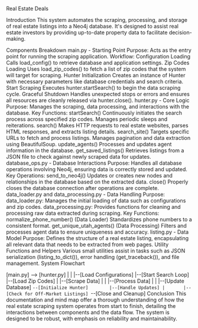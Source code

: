 Real Estate Deals 

Introduction
This system automates the scraping, processing, and storage of real estate listings into a Neo4j database. It's designed to assist real estate investors by providing up-to-date property data to facilitate decision-making.

Components Breakdown
main.py - Starting Point
Purpose:
Acts as the entry point for running the scraping application.
Workflow:
Configuration Loading
Calls load_config() to retrieve database and application settings.
Zip Codes Loading
Uses load_zip_codes() to fetch a list of zip codes that the system will target for scraping.
Hunter Initialization
Creates an instance of Hunter with necessary parameters like database credentials and search criteria.
Start Scraping
Executes hunter.startSearch() to begin the data scraping cycle.
Graceful Shutdown
Handles unexpected stops or errors and ensures all resources are cleanly released via hunter.close().
hunter.py - Core Logic
Purpose:
Manages the scraping, data processing, and interactions with the database.
Key Functions:
startSearch()
Continuously initiates the search process across specified zip codes. Manages periodic sleeps and reiterations.
search()
Makes HTTP requests to real estate websites, parses HTML responses, and extracts listing details.
search_site()
Targets specific URLs to fetch and process listings. Manages pagination and data extraction using BeautifulSoup.
update_agents()
Processes and updates agent information in the database.
get_saved_listings()
Retrieves listings from a JSON file to check against newly scraped data for updates.
database_ops.py - Database Interactions
Purpose:
Handles all database operations involving Neo4j, ensuring data is correctly stored and updated.
Key Operations:
send_to_neo4j()
Updates or creates new nodes and relationships in the database based on the extracted data.
close()
Properly closes the database connection after operations are complete.
data_loader.py and data_processing.py - Data Handling
Purpose:
data_loader.py: Manages the initial loading of data such as configurations and zip codes.
data_processing.py: Provides functions for cleaning and processing raw data extracted during scraping.
Key Functions:
normalize_phone_number() (Data Loader)
Standardizes phone numbers to a consistent format.
get_unique_utah_agents() (Data Processing)
Filters and processes agent data to ensure uniqueness and accuracy.
listing.py - Data Model
Purpose:
Defines the structure of a real estate listing, encapsulating all relevant data that needs to be extracted from web pages.
Utility Functions and Helpers
Various small utilities assist in tasks such as JSON serialization (listing_to_dict()), error handling (get_traceback()), and file management.
System Flowchart

[main.py] --> [hunter.py]
   |               |
   |--[Load Configurations]      |--[Start Search Loop]
   |--[Load Zip Codes]           |       |--[Scrape Data]
   |                             |       |--[Process Data]
   |                             |       |--[Update Database]
   `--[Initialize Hunter]        |--[Handle Updates]
                                 |       |--[Check for Off-Market Listings]
                                 `--[Close and Cleanup]
Conclusion
This documentation and mind map offer a thorough understanding of how the real estate scraping system operates from start to finish, detailing the interactions between components and the data flow. The system is designed to be robust, with emphasis on reliability and maintainability.